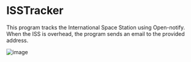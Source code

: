 # ISSTracker
This program tracks the International Space Station using Open-notify. When the ISS is overhead, the program sends an email to the provided address.

![image](https://user-images.githubusercontent.com/81890294/146977278-46e1a665-d345-4793-837a-ceaa1d29ebc8.png)
